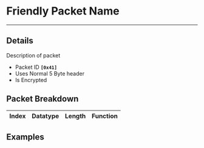 # Friendly Packet Name #

---


## Details ##

Description of packet
  * Packet ID **`[0x41]`**
  * Uses Normal 5 Byte header
  * Is Encrypted

## Packet Breakdown ##
| Index | Datatype | Length | Function |
|:------|:---------|:-------|:---------|

## Examples ##